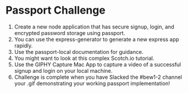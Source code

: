 # Passport Challenge
1. Create a new node application that has secure signup, login, and encrypted password storage using passport. <br>
1. You can use the express-generator to generate a new express app rapidly.
1. Use the passport-local documentation for guidance.
1. You might want to look at this complex Scotch.io tutorial.
1. Use the GIPHY Capture Mac App to capture a video of a successful signup and login on your local machine.
1. Challenge is complete when you have Slacked the #bew1-2 channel your .gif demonstrating your working passport implementation!